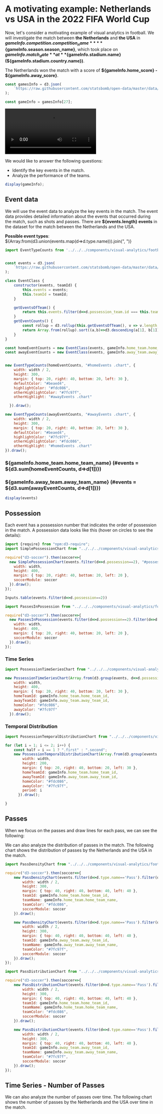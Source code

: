 # A motivating example: Netherlands vs USA in the 2022 FIFA World Cup

Now, let's consider a motivating example of visual analytics in football. We will investigate the match between **the Netherlands** and **the USA** in **${gameInfo.competition.competition_name}** **${gameInfo.season.season_name}**, which took place on **${gameInfo.match_date}** at **${gameInfo.stadium.name} (${gameInfo.stadium.country.name})**.

The Netherlands won the match with a score of **${gameInfo.home_score} - ${gameInfo.away_score}**.



```js
const gamesInfo = d3.json(
    `https://raw.githubusercontent.com/statsbomb/open-data/master/data/matches/43/106.json`
);
```

```js
const gameInfo = gamesInfo[27];
```

<video src="https://youtu.be/4WGpIOwkLA4?si=AlZnr1RneHEM5kVU" autoplay loop controls></video>

We would like to answer the following questions:

- Identify the key events in the match.
- Analyze the performance of the teams.

```js
display(gameInfo);
```

## Event data

We will use the event data to analyze the key events in the match. The event data provides detailed information about the events that occurred during the match, such as shots and passes. There are **${events.length} events** in the dataset for the match between the Netherlands and the USA.

<div class="note" label>
<b>Possible event types</b>: ${Array.from(d3.union(events.map(d=>d.type.name))).join(", ")}
</div>

```js
import EventTypeCounts from '../../../components/visual-analytics/football/EventTypeCounts.js';
```

```js

```

```js
const events = d3.json(
    `https://raw.githubusercontent.com/statsbomb/open-data/master/data/events/${gameInfo.match_id}.json`
);
```

```js
class EventClass {
    constructor(events, teamId) {
        this.events = events;
        this.teamId = teamId;
    }

    getEventsOfTeam() {
        return this.events.filter(d=>d.possession_team.id === this.teamId);
    }
    getEventCounts() {
        const rollup = d3.rollup(this.getEventsOfTeam(), v => v.length, d => d.type.name);
        return Array.from(rollup).sort((a,b)=>d3.descending(a[1], b[1]));
    }
}

```

```js
const homeEventCounts = new EventClass(events, gameInfo.home_team.home_team_id).getEventCounts();
const awayEventCounts = new EventClass(events, gameInfo.away_team.away_team_id).getEventCounts();
```

```js

```

```js
new EventTypeCounts(homeEventCounts, "#homeEvents .chart", {
    width: width / 2,
    height: 300,
    margin: { top: 20, right: 40, bottom: 20, left: 30 },
    defaultColor: "#beaed4",
    highlightColor: "#fdc086",
    otherHighlightColor: "#7fc97f",
    otherHighlight: "#awayEvents .chart"

  }).draw();

new EventTypeCounts(awayEventCounts, "#awayEvents .chart", {
    width: width / 2,
    height: 300,
    margin: { top: 20, right: 40, bottom: 20, left: 30 },
    defaultColor: "#beaed4",
    highlightColor: "#7fc97f",
    otherHighlightColor: "#fdc086",
    otherHighlight: "#homeEvents .chart"
}).draw();

```
<div class="grid grid-cols-2">
    <div id="homeEvents">
        <h3>${gameInfo.home_team.home_team_name} (#events = ${d3.sum(homeEventCounts, d=>d[1])})</h3>
        <div class="chart"></div>
    </div>
    <div id="awayEvents">
        <h3>${gameInfo.away_team.away_team_name} (#events = ${d3.sum(awayEventCounts, d=>d[1])})</h3>
        <div class="chart"></div>
    </div>
</div>

```js
display(events)
```

## Possession
Each event has a possession number that indicates the order of possession in the match. A possession data looks like this (hover on circles to see the details):



```js
import {require} from "npm:d3-require";
import SimplePossessionChart from "../../../components/visual-analytics/football/SimplePossession.js";
```


```js
require("d3-soccer").then(soccer=>{
  new SimplePossessionChart(events.filter(d=>d.possession==2), "#possession .chart", {
    width: width,
    height: 400,
    margin: { top: 20, right: 40, bottom: 20, left: 20 },
    soccerModule: soccer
  }).draw();
});
```

<div id="possession">
    <div class="chart"></div>
</div>


```js
Inputs.table(events.filter(d=>d.possession==2))
```

```js
import PassesInPossession from "../../../components/visual-analytics/football/PassesInPossession.js";
```

```js
require("d3-soccer").then(soccer=>{
  new PassesInPossession(events.filter(d=>d.possession==2).filter(d=>d.type.name=='Pass'), "#passesEpisode .chart", {
    width: width,
    height: 400,
    margin: { top: 20, right: 40, bottom: 20, left: 20 },
    soccerModule: soccer
  }).draw();
});
```

### Time Series

```js
import PossessionTimeSeriesChart from "../../../components/visual-analytics/football/PossessionTimeSeries.js";
```


```js
new PossessionTimeSeriesChart(Array.from(d3.group(events, d=>d.possession)), "#possessionTS .chart", {
    width: width,
    height: 400,
    margin: { top: 20, right: 40, bottom: 20, left: 30 },
    homeTeamId: gameInfo.home_team.home_team_id,
    awayTeamId: gameInfo.away_team.away_team_id,
    homeColor: "#fdc086",
    awayColor: "#7fc97f"
  }).draw();
```

<div id="possessionTS">
    <div class="chart"></div>
</div>


### Temporal Distribution

```js
import PossessionTemporalDistributionChart from "../../../components/visual-analytics/football/PossessionTemporalDistribution.js";
```


```js
for (let i = 1; i <= 2; i++) {
    const half = i == 1 ? ".first" : ".second";
    new PossessionTemporalDistributionChart(Array.from(d3.group(events, d=>d.possession)), `#possessionTemporalDistribution ${half} .chart`, {
        width: width,
        height: 200,
        margin: { top: 20, right: 40, bottom: 20, left: 30 },
        homeTeamId: gameInfo.home_team.home_team_id,
        awayTeamId: gameInfo.away_team.away_team_id,
        homeColor: "#fdc086",
        awayColor: "#7fc97f",
        period: i
      }).draw();

}
```

<div id="possessionTemporalDistribution">
    <div class="first">
        <div class="chart"></div>
    </div>
    <div class="second">
        <div class="chart"></div>
    </div>
</div>



## Passes

When we focus on the passes and draw lines for each pass, we can see the following:


<div id="passesEpisode">
    <div class="chart"></div>
</div>


We can also analyze the distribution of passes in the match. The following chart shows the distribution of passes by the Netherlands and the USA in the match.

```js
import PassDensityChart from "../../../components/visual-analytics/football/PassDensity.js";
```

```js
require("d3-soccer").then(soccer=>{
    new PassDensityChart(events.filter(d=>d.type.name=='Pass').filter(d=>d.team.id === gameInfo.home_team.home_team_id), "#passDensity .home .chart", {
        width: width / 2,
        height: 300,
        margin: { top: 40, right: 40, bottom: 40, left: 40 },
        teamId: gameInfo.home_team.home_team_id,
        teamName: gameInfo.home_team.home_team_name,
        teamColor: "#fdc086",
        soccerModule: soccer
    }).draw();

    new PassDensityChart(events.filter(d=>d.type.name=='Pass').filter(d=>d.team.id === gameInfo.away_team.away_team_id), "#passDensity .away .chart", {
        width: width / 2,
        height: 300,
        margin: { top: 40, right: 40, bottom: 40, left: 40 },
        teamId: gameInfo.away_team.away_team_id,
        teamName: gameInfo.away_team.away_team_name,
        teamColor: "#7fc97f",
        soccerModule: soccer
    }).draw();
});
```

<div id="passDensity" class="grid grid-cols-2">
    <div class="home">
        <div class="chart"></div>
    </div>
    <div class="away">
        <div class="chart"></div>
    </div>
</div>


```js
import PassDistributionChart from "../../../components/visual-analytics/football/PassDistribution.js";
```

```js
require("d3-soccer").then(soccer=>{
    new PassDistributionChart(events.filter(d=>d.type.name=='Pass').filter(d=>d.team.id === gameInfo.home_team.home_team_id), "#passDistribution .home .chart", {
        width: width / 2,
        height: 300,
        margin: { top: 40, right: 40, bottom: 40, left: 40 },
        teamId: gameInfo.home_team.home_team_id,
        teamName: gameInfo.home_team.home_team_name,
        teamColor: "#fdc086",
        soccerModule: soccer
    }).draw();

    new PassDistributionChart(events.filter(d=>d.type.name=='Pass').filter(d=>d.team.id === gameInfo.away_team.away_team_id), "#passDistribution .away .chart", {
        width: width / 2,
        height: 300,
        margin: { top: 40, right: 40, bottom: 40, left: 40 },
        teamId: gameInfo.away_team.away_team_id,
        teamName: gameInfo.away_team.away_team_name,
        teamColor: "#7fc97f",
        soccerModule: soccer
    }).draw();
});
```

<div id="passDistribution" class="grid grid-cols-2">
    <div class="home">
        <div class="chart"></div>
    </div>
    <div class="away">
        <div class="chart"></div>
    </div>
</div>

## Time Series - Number of Passes

We can also analyze the number of passes over time. The following chart shows the number of passes by the Netherlands and the USA over time in the match.
